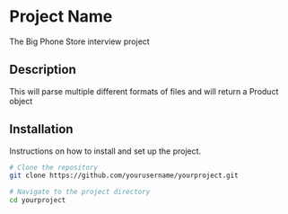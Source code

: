# Project Name
The Big Phone Store interview project

## Description
This will parse multiple different formats of files and will return a Product object 

## Installation
Instructions on how to install and set up the project.

```sh
# Clone the repository
git clone https://github.com/yourusername/yourproject.git

# Navigate to the project directory
cd yourproject